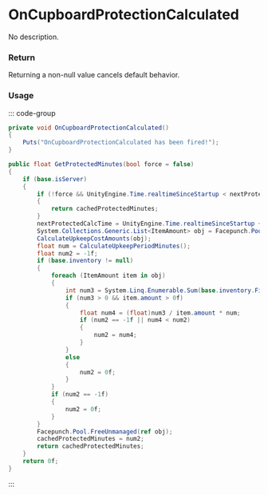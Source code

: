 <Badge type="danger" text="Carbon Compatible"/><Badge type="warning" text="Oxide Compatible"/>
# OnCupboardProtectionCalculated
No description.
### Return
Returning a non-null value cancels default behavior.

### Usage
::: code-group
```csharp [Example]
private void OnCupboardProtectionCalculated()
{
	Puts("OnCupboardProtectionCalculated has been fired!");
}
```
```csharp [Source — Assembly-CSharp @ BuildingPrivlidge]
public float GetProtectedMinutes(bool force = false)
{
	if (base.isServer)
	{
		if (!force && UnityEngine.Time.realtimeSinceStartup < nextProtectedCalcTime)
		{
			return cachedProtectedMinutes;
		}
		nextProtectedCalcTime = UnityEngine.Time.realtimeSinceStartup + 60f;
		System.Collections.Generic.List<ItemAmount> obj = Facepunch.Pool.Get<System.Collections.Generic.List<ItemAmount>>();
		CalculateUpkeepCostAmounts(obj);
		float num = CalculateUpkeepPeriodMinutes();
		float num2 = -1f;
		if (base.inventory != null)
		{
			foreach (ItemAmount item in obj)
			{
				int num3 = System.Linq.Enumerable.Sum(base.inventory.FindItemsByItemID(item.itemid), (Item x) => x.amount);
				if (num3 > 0 && item.amount > 0f)
				{
					float num4 = (float)num3 / item.amount * num;
					if (num2 == -1f || num4 < num2)
					{
						num2 = num4;
					}
				}
				else
				{
					num2 = 0f;
				}
			}
			if (num2 == -1f)
			{
				num2 = 0f;
			}
		}
		Facepunch.Pool.FreeUnmanaged(ref obj);
		cachedProtectedMinutes = num2;
		return cachedProtectedMinutes;
	}
	return 0f;
}

```
:::
